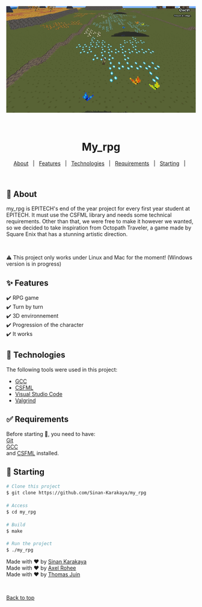 <div align="center" id="top">
  <img src="./assets/demo.gif" alt="My_rpg" />

  &#xa0;

</div>

<h1 align="center">My_rpg</h1>

<p align="center">
  <a href="#dart-about">About</a> &#xa0; | &#xa0;
  <a href="#sparkles-features">Features</a> &#xa0; | &#xa0;
  <a href="#rocket-technologies">Technologies</a> &#xa0; | &#xa0;
  <a href="#white_check_mark-requirements">Requirements</a> &#xa0; | &#xa0;
  <a href="#checkered_flag-starting">Starting</a> &#xa0; | &#xa0;
</p>

<br>

## :dart: About ##

my_rpg is EPITECH's end of the year project for every first year student at EPITECH.
It must use the CSFML library and needs some technical requirements. Other than
that, we were free to make it however we wanted, so we decided to take inspiration
from Octopath Traveler, a game made by Square Enix that has a stunning artistic direction.

<br>

:warning: This project only works under Linux and Mac for the moment! (Windows version is in progress)

## :sparkles: Features ##

:heavy_check_mark: RPG game
<br>
:heavy_check_mark: Turn by turn
<br>
:heavy_check_mark: 3D environnement
<br>
:heavy_check_mark: Progression of the character
<br>
:heavy_check_mark: It works

## :rocket: Technologies ##

The following tools were used in this project:

- [GCC](https://gcc.gnu.org/)
- [CSFML](https://www.sfml-dev.org/download/csfml/index-fr.php)
- [Visual Studio Code](https://code.visualstudio.com/)
- [Valgrind](https://valgrind.org/)

## :white_check_mark: Requirements ##

Before starting :checkered_flag:, you need to have: <br>
[Git](https://git-scm.com) <br>
[GCC](https://gcc.gnu.org/) <br>
and [CSFML](https://www.sfml-dev.org/download/csfml/index-fr.php) installed.

## :checkered_flag: Starting ##

```bash
# Clone this project
$ git clone https://github.com/Sinan-Karakaya/my_rpg

# Access
$ cd my_rpg

# Build
$ make

# Run the project
$ ./my_rpg
```

Made with :heart: by <a href="https://github.com/Sinan-Karakaya" target="_blank">Sinan Karakaya</a>
<br>
Made with :heart: by <a href="https://github.com/RoheeAxel" target="_blank">Axel Rohee</a>
<br>
Made with :heart: by <a href="https://github.com/thomasjuin1" target="_blank">Thomas Juin</a>

&#xa0;

<a href="#top">Back to top</a>
